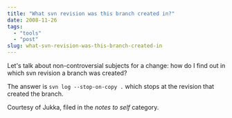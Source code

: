 ```yaml
---
title: "What svn revision was this branch created in?"
date: 2008-11-26
tags: 
  - "tools"
  - "post"
slug: what-svn-revision-was-this-branch-created-in
---
```


Let's talk about non-controversial subjects for a change: how do I find out in which svn revision a branch was created?

The answer is `svn log --stop-on-copy .` which stops at the revision that created the branch.

Courtesy of Jukka, filed in the _notes to self_ category.
